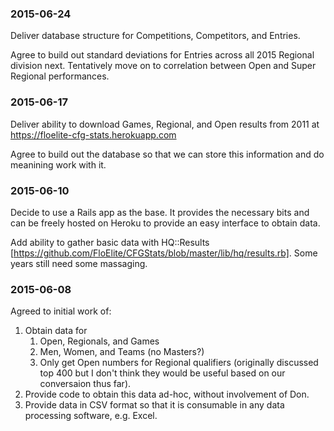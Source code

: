 ### 2015-06-24

Deliver database structure for Competitions, Competitors, and Entries. 

Agree to build out standard deviations for Entries across all 2015 Regional division next. Tentatively move on to correlation between Open and Super Regional performances.

### 2015-06-17

Deliver ability to download Games, Regional, and Open results from 2011 at https://floelite-cfg-stats.herokuapp.com

Agree to build out the database so that we can store this information and do meanining work with it.

### 2015-06-10

Decide to use a Rails app as the base. It provides the necessary bits and can be freely hosted on Heroku to provide an easy interface to obtain data.

Add ability to gather basic data with HQ::Results [https://github.com/FloElite/CFGStats/blob/master/lib/hq/results.rb]. Some years still need some massaging.

### 2015-06-08

Agreed to initial work of:

1. Obtain data for
    1. Open, Regionals, and Games
    2. Men, Women, and Teams (no Masters?)
    3. Only get Open numbers for Regional qualifiers (originally discussed top 400 but I don't think they would be useful based on our conversaion thus far).
2. Provide code to obtain this data ad-hoc, without involvement of Don.
3. Provide data in CSV format so that it is consumable in any data processing software, e.g. Excel.
